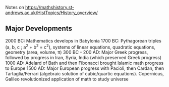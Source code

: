 Notes on https://mathshistory.st-andrews.ac.uk/HistTopics/History_overview/

## Major Developments
2000 BC: Mathematics develops in Babylonia
1700 BC: Pythagorean triples (a, b, c ; a<sup>2</sup> + b<sup>2</sup> = c<sup>2</sup>), systems of linear equations, quadratic equations, geometry (area, volume, π)
300 BC - 200 AD: Major Greek progress, followed by progress in Iran, Syria, India (which preserved Greek progress)
1000 AD: Adelard of Bath and then Fibonacci brought Islamic math progress to Europe
1500 AD: Major European progress with Pacioli, then Cardan, then Tartaglia/Ferrari (algebraic solution of cubic/quartic equations). Copernicus, Galileo revolutionized application of math to study universe


